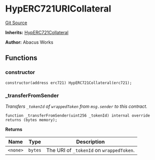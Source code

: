 # HypERC721URICollateral
[Git Source](https://github.com/hyperlane-xyz/hyperlane-monorepo/blob/60f321f452052881dce4e22999022e11fc117456/contracts/extensions/HypERC721URICollateral.sol)

**Inherits:**
[HypERC721Collateral](/contracts/HypERC721Collateral.sol/contract.HypERC721Collateral.md)

**Author:**
Abacus Works


## Functions
### constructor


```solidity
constructor(address erc721) HypERC721Collateral(erc721);
```

### _transferFromSender

*Transfers `_tokenId` of `wrappedToken` from `msg.sender` to this contract.*


```solidity
function _transferFromSender(uint256 _tokenId) internal override returns (bytes memory);
```
**Returns**

|Name|Type|Description|
|----|----|-----------|
|`<none>`|`bytes`|The URI of `_tokenId` on `wrappedToken`.|


